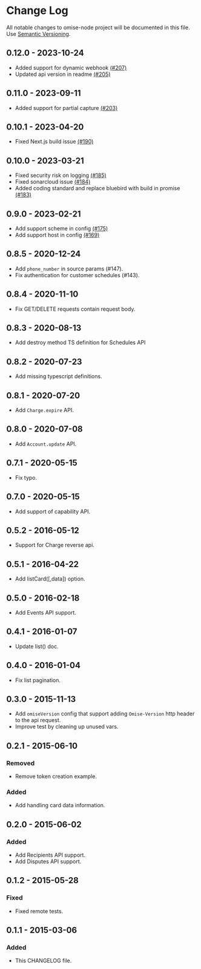 # Change Log
All notable changes to omise-node project will be documented in this file.
Use [Semantic Versioning](http://semver.org/).

## 0.12.0 - 2023-10-24
- Added support for dynamic webhook [(#207)](https://github.com/omise/omise-node/pull/207)
- Updated api version in readme [(#205)](https://github.com/omise/omise-node/pull/205)

## 0.11.0 - 2023-09-11
- Added support for partial capture [(#203)](https://github.com/omise/omise-node/pull/203)

## 0.10.1 - 2023-04-20
- Fixed Next.js build issue [(#190)](https://github.com/omise/omise-node/pull/190)

## 0.10.0 - 2023-03-21
- Fixed security risk on logging [(#185)](https://github.com/omise/omise-node/pull/185)
- Fixed sonarcloud issue [(#184)](https://github.com/omise/omise-node/pull/184)
- Added coding standard and replace bluebird with build in promise [(#183)](https://github.com/omise/omise-node/pull/183)

## 0.9.0 - 2023-02-21
- Add support scheme in config [(#175)](https://github.com/omise/omise-node/pull/175)
- Add support host in config [(#169)](https://github.com/omise/omise-node/pull/169)

## 0.8.5 - 2020-12-24
- Add `phone_number` in source params (#147).
- Fix authentication for customer schedules (#143).

## 0.8.4 - 2020-11-10
- Fix GET/DELETE requests contain request body.

## 0.8.3 - 2020-08-13
- Add destroy method TS definition for Schedules API

## 0.8.2 - 2020-07-23
- Add missing typescript definitions.

## 0.8.1 - 2020-07-20
- Add `Charge.expire` API.

## 0.8.0 - 2020-07-08
- Add `Account.update` API.

## 0.7.1 - 2020-05-15
- Fix typo.

## 0.7.0 - 2020-05-15
- Add support of capability API.

## 0.5.2 - 2016-05-12
- Support for Charge reverse api.

## 0.5.1 - 2016-04-22
- Add listCard([,data]) option.

## 0.5.0 - 2016-02-18
- Add Events API support.

## 0.4.1 - 2016-01-07
- Update list() doc.

## 0.4.0 - 2016-01-04
- Fix list pagination.

## 0.3.0 - 2015-11-13
- Add `omiseVersion` config that support adding `Omise-Version` http header to the api request.
- Improve test by cleaning up unused vars.

## 0.2.1 - 2015-06-10
### Removed
- Remove token creation example.

### Added
- Add handling card data information.

## 0.2.0 - 2015-06-02
### Added
- Add Recipients API support.
- Add Disputes API support.

## 0.1.2 - 2015-05-28
### Fixed
- Fixed remote tests.

## 0.1.1 - 2015-03-06
### Added
- This CHANGELOG file.

[unreleased]: https://github.com/omise/omise-node/commits/master
[0.7.0]: https://github.com/omise/omise-node/releases/tag/v0.7.0
[0.5.2]: https://github.com/omise/omise-node/releases/tag/v0.5.2
[0.5.2]: https://github.com/omise/omise-node/releases/tag/v0.5.2
[0.5.1]: https://github.com/omise/omise-node/releases/tag/v0.5.1
[0.5.0]: https://github.com/omise/omise-node/releases/tag/v0.5.0
[0.4.1]: https://github.com/omise/omise-node/releases/tag/v0.4.1
[0.4.0]: https://github.com/omise/omise-node/releases/tag/v0.4.0
[0.3.0]: https://github.com/omise/omise-node/releases/tag/v0.3.0
[0.2.1]: https://github.com/omise/omise-node/releases/tag/v0.2.1
[0.2.0]: https://github.com/omise/omise-node/releases/tag/v0.2.0
[0.1.2]: https://github.com/omise/omise-node/releases/tag/v0.1.2
[0.1.1]: https://github.com/omise/omise-node/releases/tag/v0.1.1
[0.1.0]: https://github.com/omise/omise-node/releases/tag/v0.1.0
